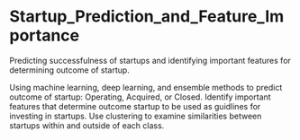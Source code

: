 # Startup_Prediction_and_Feature_Importance
Predicting successfulness of startups and identifying important features for determining outcome of startup.

Using machine learning, deep learning, and ensemble methods to predict outcome of startup: Operating, Acquired, or Closed.
Identify important features that determine outcome startup to be used as guidlines for investing in startups. 
Use clustering to examine similarities between startups within and outside of each class. 
